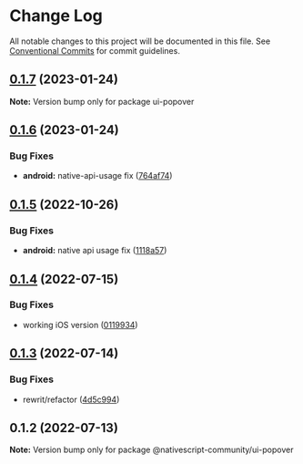 # Change Log

All notable changes to this project will be documented in this file.
See [Conventional Commits](https://conventionalcommits.org) for commit guidelines.

## [0.1.7](https://github.com/nativescript-community/ui-popover/compare/v0.1.6...v0.1.7) (2023-01-24)

**Note:** Version bump only for package ui-popover





## [0.1.6](https://github.com/nativescript-community/ui-popover/compare/v0.1.5...v0.1.6) (2023-01-24)


### Bug Fixes

* **android:** native-api-usage fix ([764af74](https://github.com/nativescript-community/ui-popover/commit/764af748e3f3fd84ff44c771eb9ebb1ecc665dce))





## [0.1.5](https://github.com/nativescript-community/ui-popover/compare/v0.1.4...v0.1.5) (2022-10-26)

### Bug Fixes

-   **android:** native api usage fix ([1118a57](https://github.com/nativescript-community/ui-popover/commit/1118a57ead2647cb06088f7ae56c6978dc23a819))

## [0.1.4](https://github.com/nativescript-community/ui-popover/compare/v0.1.3...v0.1.4) (2022-07-15)

### Bug Fixes

-   working iOS version ([0119934](https://github.com/nativescript-community/ui-popover/commit/0119934d4e99b44ef2b14186dcc8a92db9844e06))

## [0.1.3](https://github.com/nativescript-community/ui-popover/compare/v0.1.2...v0.1.3) (2022-07-14)

### Bug Fixes

-   rewrit/refactor ([4d5c994](https://github.com/nativescript-community/ui-popover/commit/4d5c9941b9865fb3af086c3c65e7c5419610e1da))

## 0.1.2 (2022-07-13)

**Note:** Version bump only for package @nativescript-community/ui-popover
